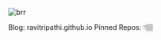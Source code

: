 ![brr](https://github.com/ravitripathi/ravitripathi/raw/master/brr.gif)

Blog: ravitripathi.github.io
Pinned Repos: 👇🏽
